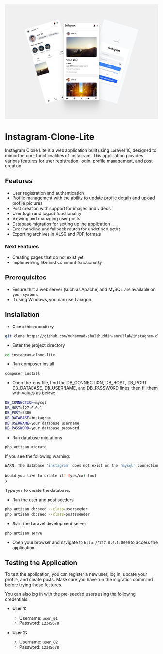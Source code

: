 ![Instagram Clone Lite Mockup](preview.png)
# Instagram-Clone-Lite

Instagram Clone Lite is a web application built using Laravel 10, designed to mimic the core functionalities of Instagram. This application provides various features for user registration, login, profile management, and post creation.

## Features

- User registration and authentication
- Profile management with the ability to update profile details and upload profile pictures
- Post creation with support for images and videos
- User login and logout functionality
- Viewing and managing user posts
- Database migration for setting up the application
- Error handling and fallback routes for undefined paths
- Exporting archives in XLSX and PDF formats
### Next Features
- Creating pages that do not exist yet
- Implementing like and comment functionality

## Prerequisites

- Ensure that a web server (such as Apache) and MySQL are available on your system.
- If using Windows, you can use Laragon.


## Installation

- Clone this repository
```bash
git clone https://github.com/muhammad-shalahuddin-amrullah/instagram-clone-lite.git
```
- Enter the project directory
```bash
cd instagram-clone-lite
```
- Run composer install
```bash
composer install
```
- Open the .env file, find the DB_CONNECTION, DB_HOST, DB_PORT, DB_DATABASE, DB_USERNAME, and DB_PASSWORD lines, then fill them with values as below:
```bash
DB_CONNECTION=mysql
DB_HOST=127.0.0.1
DB_PORT=3306
DB_DATABASE=instagram
DB_USERNAME=your_database_username
DB_PASSWORD=your_database_password
```
- Run database migrations
```bash
php artisan migrate
```
If you see the following warning:
```bash
WARN  The database 'instagram' does not exist on the 'mysql' connection.

Would you like to create it? (yes/no) [no]
❯
```
Type `yes` to create the database.

- Run the user and post seeders
```bash
php artisan db:seed --class=userseeder
php artisan db:seed --class=postsseeder
```
- Start the Laravel development server
```bash
php artisan serve
```
- Open your browser and navigate to `http://127.0.0.1:8000` to access the application.

## Testing the Application

To test the application, you can register a new user, log in, update your profile, and create posts. Make sure you have run the migration command before trying these features.

You can also log in with the pre-seeded users using the following credentials:

- **User 1:**
    - Username: `user_01`
    - Password: `12345678`

- **User 2:**
    - Username: `user_02`
    - Password: `12345678`
